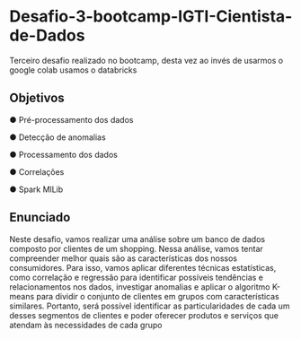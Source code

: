 # Desafio-3-bootcamp-IGTI-Cientista-de-Dados
Terceiro desafio realizado no bootcamp, desta vez ao invés de usarmos o google colab usamos o databricks
## Objetivos

● Pré-processamento dos dados

● Detecção de anomalias

● Processamento dos dados

● Correlações

● Spark MlLib

## Enunciado
Neste desafio, vamos realizar uma análise sobre um banco de dados composto por clientes de um shopping. Nessa análise, vamos tentar compreender melhor quais são as
características dos nossos consumidores. Para isso, vamos aplicar diferentes técnicas estatísticas, como correlação e regressão para identificar possíveis tendências e relacionamentos nos dados, investigar anomalias e aplicar o algoritmo K-means para dividir o conjunto de clientes em grupos com características similares. Portanto, será possível identificar as particularidades de cada um desses segmentos de clientes e poder oferecer produtos e serviços que atendam às necessidades de cada grupo
